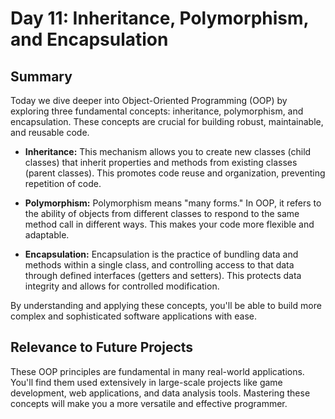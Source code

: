 
# Day 11: Inheritance, Polymorphism, and Encapsulation

## Summary

Today we dive deeper into Object-Oriented Programming (OOP) by exploring three fundamental concepts: inheritance, polymorphism, and encapsulation. These concepts are crucial for building robust, maintainable, and reusable code.

* **Inheritance:** This mechanism allows you to create new classes (child classes) that inherit properties and methods from existing classes (parent classes). This promotes code reuse and organization, preventing repetition of code.

* **Polymorphism:**  Polymorphism means "many forms." In OOP, it refers to the ability of objects from different classes to respond to the same method call in different ways. This makes your code more flexible and adaptable.

* **Encapsulation:** Encapsulation is the practice of bundling data and methods within a single class, and controlling access to that data through defined interfaces (getters and setters). This protects data integrity and allows for controlled modification.

By understanding and applying these concepts, you'll be able to build more complex and sophisticated software applications with ease.

## Relevance to Future Projects

These OOP principles are fundamental in many real-world applications. You'll find them used extensively in large-scale projects like game development, web applications, and data analysis tools. Mastering these concepts will make you a more versatile and effective programmer.



